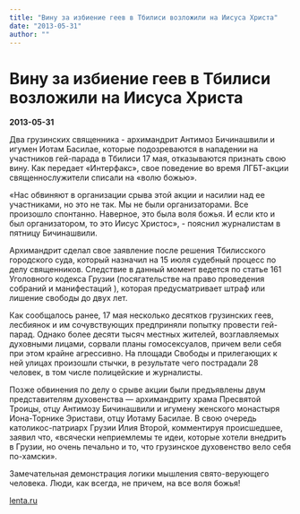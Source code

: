 ```yaml
---
title: "Вину за избиение геев в Тбилиси возложили на Иисуса Христа"
date: "2013-05-31"
author: ""
---
```


# Вину за избиение геев в Тбилиси возложили на Иисуса Христа

**2013-05-31** 

Два грузинских священника - архимандрит Антимоз Бичинашвили и игумен Иотам Басилае, которые подозреваются в нападении на участников гей-парада в Тбилиси 17 мая, отказываются признать свою вину. Как передает «Интерфакс», свое поведение во время ЛГБТ-акции священнослужители списали на «волю божью».

«Нас обвиняют в организации срыва этой акции и насилии над ее участниками, но это не так. Мы не были организаторами. Все произошло спонтанно. Наверное, это была воля божья. И если кто и был организатором, то это Иисус Христос», - пояснил журналистам в пятницу Бичинашвили.

Архимандрит сделал свое заявление после решения Тбилисского городского суда, который назначил на 15 июля судебный процесс по делу священников. Следствие в данный момент ведется по статье 161 Уголовного кодекса Грузии (посягательстве на право проведения собраний и манифестаций ), которая предусматривает штраф или лишение свободы до двух лет.

Как сообщалось ранее, 17 мая несколько десятков грузинских геев, лесбиянок и им сочувствующих предприняли попытку провести гей-парад. Однако более десяти тысяч местных жителей, возглавляемых духовными лицами, сорвали планы гомосексуалов, причем вели себя при этом крайне агрессивно. На площади Свободы и прилегающих к ней улицах произошли стычки, в результате чего пострадали 28 человек, в том числе полицейские и журналисты.

Позже обвинения по делу о срыве акции были предъявлены двум представителям духовенства — архимандриту храма Пресвятой Троицы, отцу Антимозу Бичинашвили и игумену женского монастыря Иона-Торнике Эристави, отцу Иотаму Басилае. В свою очередь католикос-патриарх Грузии Илия Второй, комментируя происшедшее, заявил что, «всячески неприемлемы те идеи, которые хотели внедрить в Грузии, но очень печально и то, что грузинское духовенство вело себя по-хамски».

Замечательная демонстрация логики мышления свято-верующего человека. Люди, как всегда, не причем, на все воля божья!

[lenta.ru](http://lenta.ru/news/2013/05/31/jesus/)